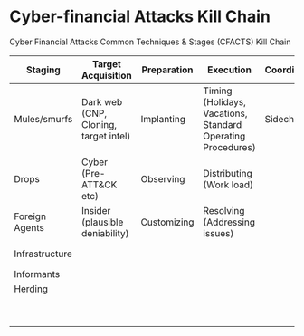 # Cyber-financial Attacks Kill Chain
Cyber Financial Attacks Common Techniques &amp; Stages (CFACTS) Kill Chain

| Staging | Target Acquisition | Preparation | Execution | Coordination | Extraction-Legacy | Extraction-High Tech 
|-----|-----|-----|-----|-----|-----|-----|
| Mules/smurfs | Dark web (CNP, Cloning, target intel) | Implanting | Timing (Holidays, Vacations, Standard Operating Procedures) | Sidechannels | Bank Complicity | Altcoin Exchanges (Monero, Dash, ZCash) |
| Drops | Cyber (Pre-ATT&CK etc) | Observing | Distributing (Work load) | | High-Risk MCCs e.g. 7995 | Decentralized Exchanges |
| Foreign Agents | Insider (plausible deniability) | Customizing | Resolving (Addressing issues) | | Overseas Markets | Bitcoin Mixing/Laundering/Tumbling (BitBlender etc) |
| Infrastructure | | | | | High-Risk Jurisdictions | Onion Routing (TOR etc) | 
| Informants | | | | | | Currency Conversion |
| Herding | | | | | | [CoinJoin](https://www.coinjoin.com) |
| | | | | | | Tainting |
| | | | | | | Logless VPNs [IPVanish](http://ipvanish.com) |
